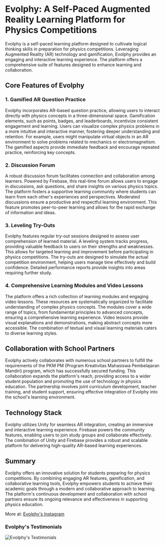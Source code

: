 # Evolphy: A Self-Paced Augmented Reality Learning Platform for Physics Competitions

Evolphy is a self-paced learning platform designed to cultivate logical thinking skills in preparation for physics competitions. Leveraging Augmented Reality (AR) technology and gamification, Evolphy provides an engaging and interactive learning experience. The platform offers a comprehensive suite of features designed to enhance learning and collaboration.

## Core Features of Evolphy

### 1. Gamified AR Question Practice

Evolphy incorporates AR-based question practice, allowing users to interact directly with physics concepts in a three-dimensional space. Gamification elements, such as points, badges, and leaderboards, incentivize consistent engagement and learning. Users can visualize complex physics problems in a more intuitive and interactive manner, fostering deeper understanding and retention. For example, users might manipulate virtual objects in an AR environment to solve problems related to mechanics or electromagnetism. The gamified aspects provide immediate feedback and encourage repeated practice, reinforcing key concepts.

### 2. Discussion Forum

A robust discussion forum facilitates connection and collaboration among learners. Powered by Firebase, this real-time forum allows users to engage in discussions, ask questions, and share insights on various physics topics. The platform fosters a supportive learning community where students can learn from each other's experiences and perspectives. Moderated discussions ensure a productive and respectful learning environment. This feature promotes peer-to-peer learning and allows for the rapid exchange of information and ideas.

### 3. Leveling Try-Outs

Evolphy features regular try-out sessions designed to assess user comprehension of learned material. A leveling system tracks progress, providing valuable feedback to users on their strengths and weaknesses. This allows for targeted learning and improvement before participating in physics competitions. The try-outs are designed to simulate the actual competition environment, helping users manage time effectively and build confidence. Detailed performance reports provide insights into areas requiring further study.

### 4. Comprehensive Learning Modules and Video Lessons

The platform offers a rich collection of learning modules and engaging video lessons. These resources are systematically organized to facilitate understanding of complex physics concepts. The modules cover a wide range of topics, from fundamental principles to advanced concepts, ensuring a comprehensive learning experience. Video lessons provide visual explanations and demonstrations, making abstract concepts more accessible. The combination of textual and visual learning materials caters to diverse learning styles.

## Collaboration with School Partners

Evolphy actively collaborates with numerous school partners to fulfill the requirements of the PKM PM (Program Kreativitas Mahasiswa Pembelajaran Mandiri) program, which has successfully secured funding. This collaboration expands the platform's reach, providing access to a wider student population and promoting the use of technology in physics education. The partnership involves joint curriculum development, teacher training, and student support, ensuring effective integration of Evolphy into the school's learning environment.

## Technology Stack

Evolphy utilizes Unity for seamless AR integration, creating an immersive and interactive learning experience. Firebase powers the community features, enabling users to join study groups and collaborate effectively. The combination of Unity and Firebase provides a robust and scalable platform for delivering high-quality AR-based learning experiences.

## Summary

Evolphy offers an innovative solution for students preparing for physics competitions. By combining engaging AR features, gamification, and collaborative learning tools, Evolphy empowers students to achieve their academic goals through a modern and collaborative approach to learning. The platform's continuous development and collaboration with school partners ensure its ongoing relevance and effectiveness in supporting physics education.

More at:
[Evolphy's Instagram](https://www.instagram.com/pkmpm.evolphy/)



### Evolphy's Testimonials
![Evolphy's Testimonials](https://github.com/user-attachments/assets/b312bfe4-975e-4a8e-9d97-05cc2d1e070f)
